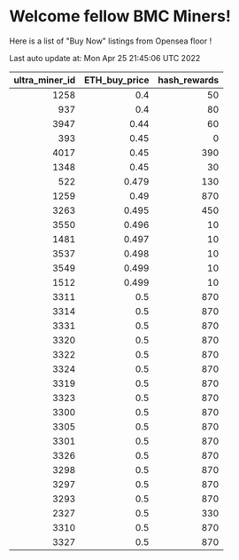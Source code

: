 # Welcome fellow BMC Miners!
Here is a list of "Buy Now" listings from Opensea floor !


Last auto update at: Mon Apr 25 21:45:06 UTC 2022


|   ultra_miner_id |   ETH_buy_price |   hash_rewards |
|-----------------:|----------------:|---------------:|
|             1258 |           0.4   |             50 |
|              937 |           0.4   |             80 |
|             3947 |           0.44  |             60 |
|              393 |           0.45  |              0 |
|             4017 |           0.45  |            390 |
|             1348 |           0.45  |             30 |
|              522 |           0.479 |            130 |
|             1259 |           0.49  |            870 |
|             3263 |           0.495 |            450 |
|             3550 |           0.496 |             10 |
|             1481 |           0.497 |             10 |
|             3537 |           0.498 |             10 |
|             3549 |           0.499 |             10 |
|             1512 |           0.499 |             10 |
|             3311 |           0.5   |            870 |
|             3314 |           0.5   |            870 |
|             3331 |           0.5   |            870 |
|             3320 |           0.5   |            870 |
|             3322 |           0.5   |            870 |
|             3324 |           0.5   |            870 |
|             3319 |           0.5   |            870 |
|             3323 |           0.5   |            870 |
|             3300 |           0.5   |            870 |
|             3305 |           0.5   |            870 |
|             3301 |           0.5   |            870 |
|             3326 |           0.5   |            870 |
|             3298 |           0.5   |            870 |
|             3297 |           0.5   |            870 |
|             3293 |           0.5   |            870 |
|             2327 |           0.5   |            330 |
|             3310 |           0.5   |            870 |
|             3327 |           0.5   |            870 |